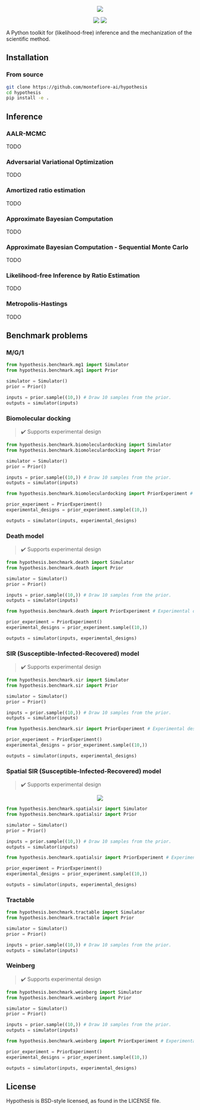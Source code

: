 <p align="center">
    <img src="https://github.com/montefiore-ai/hypothesis/blob/master/.github/images/logo.png?raw=true" />
</p>

<p align="center">
    <img src="https://img.shields.io/badge/hypothesis-v0.0.3.ALPHA-blue.svg" />
    <img src="https://img.shields.io/badge/license-BSD-lightgrey.svg" />
</p>

A Python toolkit for (likelihood-free) inference and the mechanization of the scientific method.

## Installation

### From source

```sh
git clone https://github.com/montefiore-ai/hypothesis
cd hypothesis
pip install -e .
```

## Inference

### AALR-MCMC

TODO

### Adversarial Variational Optimization

TODO

### Amortized ratio estimation

TODO

### Approximate Bayesian Computation

TODO

### Approximate Bayesian Computation - Sequential Monte Carlo

TODO

### Likelihood-free Inference by Ratio Estimation

TODO

### Metropolis-Hastings

TODO

## Benchmark problems

### M/G/1

```python
from hypothesis.benchmark.mg1 import Simulator
from hypothesis.benchmark.mg1 import Prior

simulator = Simulator()
prior = Prior()

inputs = prior.sample((10,)) # Draw 10 samples from the prior.
outputs = simulator(inputs)
```

### Biomolecular docking

> :heavy_check_mark: Supports experimental design

```python
from hypothesis.benchmark.biomoleculardocking import Simulator
from hypothesis.benchmark.biomoleculardocking import Prior

simulator = Simulator()
prior = Prior()

inputs = prior.sample((10,)) # Draw 10 samples from the prior.
outputs = simulator(inputs)

from hypothesis.benchmark.biomoleculardocking import PriorExperiment # Experimental design space

prior_experiment = PriorExperiment()
experimental_designs = prior_experiment.sample((10,))

outputs = simulator(inputs, experimental_designs)
```

### Death model

> :heavy_check_mark: Supports experimental design

```python
from hypothesis.benchmark.death import Simulator
from hypothesis.benchmark.death import Prior

simulator = Simulator()
prior = Prior()

inputs = prior.sample((10,)) # Draw 10 samples from the prior.
outputs = simulator(inputs)

from hypothesis.benchmark.death import PriorExperiment # Experimental design space

prior_experiment = PriorExperiment()
experimental_designs = prior_experiment.sample((10,))

outputs = simulator(inputs, experimental_designs)
```

### SIR (Susceptible-Infected-Recovered) model

> :heavy_check_mark: Supports experimental design

```python
from hypothesis.benchmark.sir import Simulator
from hypothesis.benchmark.sir import Prior

simulator = Simulator()
prior = Prior()

inputs = prior.sample((10,)) # Draw 10 samples from the prior.
outputs = simulator(inputs)

from hypothesis.benchmark.sir import PriorExperiment # Experimental design space

prior_experiment = PriorExperiment()
experimental_designs = prior_experiment.sample((10,))

outputs = simulator(inputs, experimental_designs)
```

### Spatial SIR (Susceptible-Infected-Recovered) model

> :heavy_check_mark: Supports experimental design

<p align="center">
  <img src="https://github.com/montefiore-ai/hypothesis/blob/master/.github/images/benchmark-spatialsir.gif?raw=true" />
</p>

```python
from hypothesis.benchmark.spatialsir import Simulator
from hypothesis.benchmark.spatialsir import Prior

simulator = Simulator()
prior = Prior()

inputs = prior.sample((10,)) # Draw 10 samples from the prior.
outputs = simulator(inputs)

from hypothesis.benchmark.spatialsir import PriorExperiment # Experimental design space

prior_experiment = PriorExperiment()
experimental_designs = prior_experiment.sample((10,))

outputs = simulator(inputs, experimental_designs)
```

### Tractable

```python
from hypothesis.benchmark.tractable import Simulator
from hypothesis.benchmark.tractable import Prior

simulator = Simulator()
prior = Prior()

inputs = prior.sample((10,)) # Draw 10 samples from the prior.
outputs = simulator(inputs)
```

### Weinberg

> :heavy_check_mark: Supports experimental design

```python
from hypothesis.benchmark.weinberg import Simulator
from hypothesis.benchmark.weinberg import Prior

simulator = Simulator()
prior = Prior()

inputs = prior.sample((10,)) # Draw 10 samples from the prior.
outputs = simulator(inputs)

from hypothesis.benchmark.weinberg import PriorExperiment # Experimental design space

prior_experiment = PriorExperiment()
experimental_designs = prior_experiment.sample((10,))

outputs = simulator(inputs, experimental_designs)
```

## License

Hypothesis is BSD-style licensed, as found in the LICENSE file.
